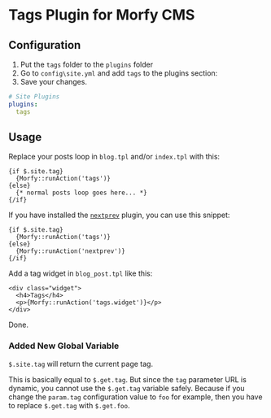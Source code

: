 Tags Plugin for Morfy CMS
=========================

Configuration
-------------

1. Put the `tags` folder to the `plugins` folder
2. Go to `config\site.yml` and add `tags` to the plugins section:
3. Save your changes.

~~~ .yml
# Site Plugins
plugins:
  tags
~~~

Usage
-----

Replace your posts loop in `blog.tpl` and/or `index.tpl` with this:

~~~ .no-highlight
{if $.site.tag}
  {Morfy::runAction('tags')}
{else}
  {* normal posts loop goes here... *}
{/if}
~~~

If you have installed the [`nextprev`](https://github.com/tovic/nextprev-plugin-for-morfy-cms "Next/Previous Navigation (Pagination) Plugin for Morfy CMS") plugin, you can use this snippet:

~~~ .no-highlight
{if $.site.tag}
  {Morfy::runAction('tags')}
{else}
  {Morfy::runAction('nextprev')}
{/if}
~~~

Add a tag widget in `blog_post.tpl` like this:

~~~ .no-highlight
<div class="widget">
  <h4>Tags</h4>
  <p>{Morfy::runAction('tags.widget')}</p>
</div>
~~~

Done.

### Added New Global Variable

`$.site.tag` will return the current page tag.

This is basically equal to `$.get.tag`. But since the `tag` parameter URL is dynamic, you cannot use the `$.get.tag` variable safely. Because if you change the `param.tag` configuration value to `foo` for example, then you have to replace `$.get.tag` with `$.get.foo`.